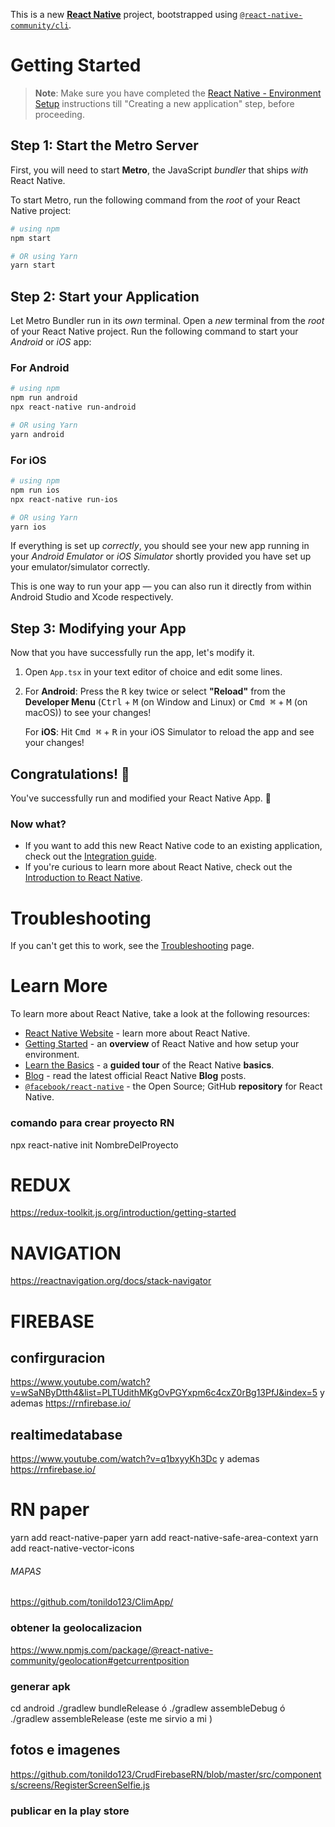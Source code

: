 This is a new [**React Native**](https://reactnative.dev) project, bootstrapped using [`@react-native-community/cli`](https://github.com/react-native-community/cli).

# Getting Started

>**Note**: Make sure you have completed the [React Native - Environment Setup](https://reactnative.dev/docs/environment-setup) instructions till "Creating a new application" step, before proceeding.

## Step 1: Start the Metro Server

First, you will need to start **Metro**, the JavaScript _bundler_ that ships _with_ React Native.

To start Metro, run the following command from the _root_ of your React Native project:

```bash
# using npm
npm start

# OR using Yarn
yarn start
```

## Step 2: Start your Application

Let Metro Bundler run in its _own_ terminal. Open a _new_ terminal from the _root_ of your React Native project. Run the following command to start your _Android_ or _iOS_ app:

### For Android

```bash
# using npm
npm run android
npx react-native run-android

# OR using Yarn
yarn android
```

### For iOS

```bash
# using npm
npm run ios
npx react-native run-ios

# OR using Yarn
yarn ios
```

If everything is set up _correctly_, you should see your new app running in your _Android Emulator_ or _iOS Simulator_ shortly provided you have set up your emulator/simulator correctly.

This is one way to run your app — you can also run it directly from within Android Studio and Xcode respectively.

## Step 3: Modifying your App

Now that you have successfully run the app, let's modify it.

1. Open `App.tsx` in your text editor of choice and edit some lines.
2. For **Android**: Press the <kbd>R</kbd> key twice or select **"Reload"** from the **Developer Menu** (<kbd>Ctrl</kbd> + <kbd>M</kbd> (on Window and Linux) or <kbd>Cmd ⌘</kbd> + <kbd>M</kbd> (on macOS)) to see your changes!

   For **iOS**: Hit <kbd>Cmd ⌘</kbd> + <kbd>R</kbd> in your iOS Simulator to reload the app and see your changes!

## Congratulations! :tada:

You've successfully run and modified your React Native App. :partying_face:

### Now what?

- If you want to add this new React Native code to an existing application, check out the [Integration guide](https://reactnative.dev/docs/integration-with-existing-apps).
- If you're curious to learn more about React Native, check out the [Introduction to React Native](https://reactnative.dev/docs/getting-started).

# Troubleshooting

If you can't get this to work, see the [Troubleshooting](https://reactnative.dev/docs/troubleshooting) page.

# Learn More

To learn more about React Native, take a look at the following resources:

- [React Native Website](https://reactnative.dev) - learn more about React Native.
- [Getting Started](https://reactnative.dev/docs/environment-setup) - an **overview** of React Native and how setup your environment.
- [Learn the Basics](https://reactnative.dev/docs/getting-started) - a **guided tour** of the React Native **basics**.
- [Blog](https://reactnative.dev/blog) - read the latest official React Native **Blog** posts.
- [`@facebook/react-native`](https://github.com/facebook/react-native) - the Open Source; GitHub **repository** for React Native.
### comando para crear proyecto RN
npx react-native init NombreDelProyecto

# REDUX
https://redux-toolkit.js.org/introduction/getting-started
# NAVIGATION
https://reactnavigation.org/docs/stack-navigator

# FIREBASE
## confirguracion 
https://www.youtube.com/watch?v=wSaNByDtth4&list=PLTUdithMKgOvPGYxpm6c4cxZ0rBg13PfJ&index=5
y ademas https://rnfirebase.io/
## realtimedatabase 
https://www.youtube.com/watch?v=q1bxyyKh3Dc
y ademas https://rnfirebase.io/

# RN paper
 yarn add react-native-paper
 yarn add react-native-safe-area-context
 yarn add react-native-vector-icons
###### MAPAS
https://github.com/tonildo123/ClimApp/

### obtener la geolocalizacion 
https://www.npmjs.com/package/@react-native-community/geolocation#getcurrentposition

### generar apk 
cd android
./gradlew bundleRelease ó ./gradlew assembleDebug ó
./gradlew assembleRelease (este me sirvio a mi )

## fotos e imagenes 

https://github.com/tonildo123/CrudFirebaseRN/blob/master/src/components/screens/RegisterScreenSelfie.js

### publicar en la play store




